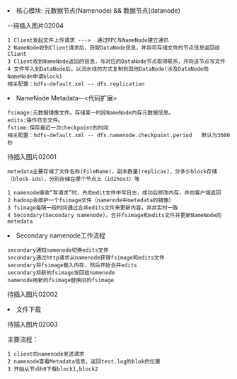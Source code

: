 
<li>核心模块:
元数据节点(Namenode) && 数据节点(datanode)

--待插入图片02004

```
1 Client发起文件上传请求 --->  通过RPC与NameNode建立通讯
2 NameNode收到Client请求后，获取DataNode信息，并将可存储文件的节点信息返回给Client
3 Client收到NameNode返回的信息，与对应的DataNode节点取得联系，并向该节点写文件
4 文件写入到DataNode后，以流水线的方式复制到其他DataNode(涉及DataNode向NameNode申请block)
相关配置：hdfs-default.xml -- dfs.replication
```

<li>NameNode Metadata--<代码扩展>

```
fsimage:元数据镜像文件。存储某一时段NameNode内存元数据信息。
edits:操作日志文件。
fstime:保存最近一次checkpoint的时间
相关配置：hdfs-default.xml -- dfs.namenode.checkpoint.period   默认为3600秒
```

待插入图片02001

```
metedata主要存储了文件名称(FileName)，副本数量(replicas)，分多少block存储（block-ids），分别存储在哪个节点上（id2host）等
```

```
1 namenode接收“写请求”时，先向edit文件中写日志，成功后修改内存，并向客户端返回
2 hadoop会维护一个fsimage文件（namenode中metedata的镜像）
3 fsimage每隔一段时间通过合并edits文件来更新内容，并非实时一致
4 Secondary(Secondary namenode)，合并fsimage和edits文件并更新NameNode的metedata
```

<li>Secondary namenode工作流程

```
secondary通知namenode切换edits文件
secondary通过http请求从namenode获得fsimage和edits文件
secondary将fsimage载入内存，然后开始合并edits
secondary将新的fsimage发回给namenode
namenode用新的fsimage替换旧的fsimage
```

待插入图片02002

<li>文件下载

待插入图片02003

主要流程：

```
1 client向namenode发送请求
2 namenode查看Metadata信息，返回test.log的blok的位置
3 开始从节点h0下载block1,block2
```



